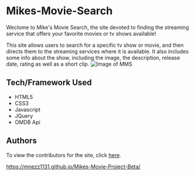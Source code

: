 # Mikes-Movie-Search
Weclome to Mike's Movie Search, the site devoted to finding the streaming service that offers your favorite movies or tv shows available! 

This site allows users to search for a specific tv show or movie, and then directs them to the streaming services where it is available. It also includes some info about the show, including the image, the description, release date, rating as well as a short clip. 
![Image of MMS](https://i.imgur.com/Y6tO98l.png)
## Tech/Framework Used ## 

* HTML5
* CSS3 
* Javascript 
* JQuery 
* OMDB Api

## Authors ##
To view the contributors for the site, click [here](https://github.com/jakeokony1024/Mikes-Movie-Search/graphs/contributors). 

https://mnezz1131.github.io/Mikes-Movie-Project-Beta/
